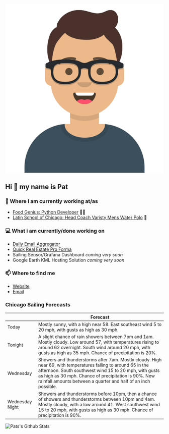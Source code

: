 [![Social banner for p-j-falconer](https://raw.githubusercontent.com/P-J-FALCONER/P-J-FALCONER/master/assets/avataaars.svg)](https://patfalconer.com/)
## Hi :wave: my name is Pat

### 💼 Where I am currently working at/as
- [Food Genius: Python Developer](https://getfoodgenius.com/) 🍔🐍
- [Latin School of Chicago: Head Coach Varisty Mens Water Polo](https://www.latinschool.org/) 🤽


### 💻 What i am currently/done working on
 - [Daily Email Aggregator](https://github.com/P-J-FALCONER/dott_daily_mail)
 - [Quick Real Estate Pro Forma](https://github.com/P-J-FALCONER/henry)
 - Sailing Sensor/Grafana Dashboard *coming very soon*
 - Google Earth KML Hosting Solution *coming very soon*

### 📫 Where to find me
 - [Website](https://patfalconer.com/)
 - [Email](mailto:patrick.j.falconer@gmail.com)


### Chicago Sailing Forecasts
|   | Forecast  |
|---|---|
| Today | Mostly sunny, with a high near 58. East southeast wind 5 to 20 mph, with gusts as high as 30 mph. |
| Tonight | A slight chance of rain showers between 7pm and 1am. Mostly cloudy. Low around 57, with temperatures rising to around 62 overnight. South wind around 20 mph, with gusts as high as 35 mph. Chance of precipitation is 20%. |
| Wednesday | Showers and thunderstorms after 7am. Mostly cloudy. High near 69, with temperatures falling to around 65 in the afternoon. South southwest wind 15 to 20 mph, with gusts as high as 30 mph. Chance of precipitation is 90%. New rainfall amounts between a quarter and half of an inch possible. |
| Wednesday Night | Showers and thunderstorms before 10pm, then a chance of showers and thunderstorms between 10pm and 4am. Mostly cloudy, with a low around 41. West southwest wind 15 to 20 mph, with gusts as high as 30 mph. Chance of precipitation is 90%. |

![Pats's Github Stats](https://github-readme-stats.vercel.app/api?username=p-j-falconer&show_icons=true&theme=radical)

